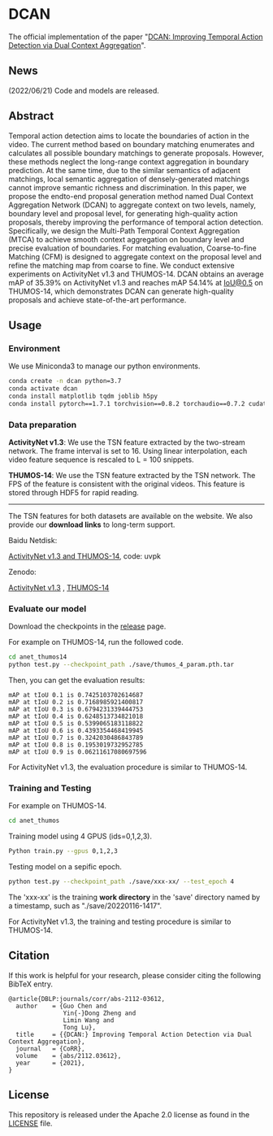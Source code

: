 # DCAN
The official implementation of the paper "[DCAN: Improving Temporal Action Detection via Dual Context Aggregation](https://arxiv.org/abs/2112.03612)".

## News
(2022/06/21) Code and models are released.


## Abstract

Temporal action detection aims to locate the boundaries of action in the video. The current method based on boundary matching enumerates and calculates all possible boundary matchings to generate proposals. However, these methods neglect the long-range context aggregation in boundary prediction. At the same time, due to the similar semantics of adjacent matchings, local semantic aggregation of densely-generated matchings cannot improve semantic richness and discrimination. In this paper, we propose the endto-end proposal generation method named Dual Context Aggregation Network (DCAN) to aggregate context on two levels, namely, boundary level and proposal level, for generating high-quality action proposals, thereby improving the performance of temporal action detection. Specifically, we design the Multi-Path Temporal Context Aggregation (MTCA) to achieve smooth context aggregation on boundary level and precise evaluation of boundaries. For matching evaluation, Coarse-to-fine Matching (CFM) is designed to aggregate context on the proposal level and refine the matching map from coarse to fine. We conduct extensive experiments on ActivityNet v1.3 and THUMOS-14. DCAN obtains an average mAP of 35.39% on ActivityNet v1.3 and reaches mAP 54.14% at IoU@0.5 on THUMOS-14, which demonstrates DCAN can generate high-quality proposals and achieve state-of-the-art performance.

## Usage 
### Environment
We use Miniconda3 to manage our python environments.
```sh
conda create -n dcan python=3.7
conda activate dcan
conda install matplotlib tqdm joblib h5py
conda install pytorch==1.7.1 torchvision==0.8.2 torchaudio==0.7.2 cudatoolkit=10.1 -c pytorch
```

### Data preparation



**ActivityNet v1.3**: 
We use the TSN feature extracted by the two-stream network. 
The frame interval is set to 16.
Using linear interpolation, each video feature sequence is rescaled to L = 100 snippets.

**THUMOS-14**: 
We use the TSN feature extracted by the TSN network.
The FPS of the feature is consistent with the original videos.
This feature is stored through HDF5 for rapid reading.

---

The TSN features for both datasets are available on the website. We also provide our **download links** to long-term support.

Baidu Netdisk:

[ActivityNet v1.3 and THUMOS-14](https://pan.baidu.com/s/1uY2nnLOBJ71mPl2KwBSBug), code: uvpk

Zenodo: 

[ActivityNet v1.3](https://zenodo.org/record/6650813) , [THUMOS-14](https://zenodo.org/record/6652094)

### Evaluate our model
Download the checkpoints in the [release](https://github.com/cg1177/DCAN/releases) page.


For example on THUMOS-14, run the followed code.
```sh
cd anet_thumos14
python test.py --checkpoint_path ./save/thumos_4_param.pth.tar
```

Then, you can get the evaluation results:
```
mAP at tIoU 0.1 is 0.7425103702614687
mAP at tIoU 0.2 is 0.7168985921400817
mAP at tIoU 0.3 is 0.6794231339444753
mAP at tIoU 0.4 is 0.6248513734821018
mAP at tIoU 0.5 is 0.5399065183118822
mAP at tIoU 0.6 is 0.4393354468419945
mAP at tIoU 0.7 is 0.3242030486843789
mAP at tIoU 0.8 is 0.1953019732952785
mAP at tIoU 0.9 is 0.06211617080697596
```

For ActivityNet v1.3, the evaluation procedure is similar to THUMOS-14. 

### Training and Testing
For example on THUMOS-14. 

```sh
cd anet_thumos
```

Training model using 4 GPUS (ids=0,1,2,3).

```sh
Python train.py --gpus 0,1,2,3
```

Testing model on a sepific epoch. 
```sh
python test.py --checkpoint_path ./save/xxx-xx/ --test_epoch 4
```

The 'xxx-xx' is the training **work directory** in the 'save' directory named by a timestamp, such as "./save/20220116-1417". 

For ActivityNet v1.3, the training and testing procedure is similar to THUMOS-14. 





## Citation
If this work is helpful for your research, please consider citing the following BibTeX entry.
```
@article{DBLP:journals/corr/abs-2112-03612,
  author    = {Guo Chen and
               Yin{-}Dong Zheng and
               Limin Wang and
               Tong Lu},
  title     = {{DCAN:} Improving Temporal Action Detection via Dual Context Aggregation},
  journal   = {CoRR},
  volume    = {abs/2112.03612},
  year      = {2021},
}
```

## License
This repository is released under the Apache 2.0 license as found in the [LICENSE](LICENSE) file.

